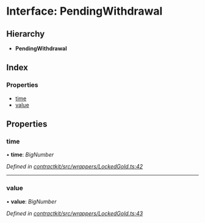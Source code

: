 # Interface: PendingWithdrawal

## Hierarchy

* **PendingWithdrawal**

## Index

### Properties

* [time](_wrappers_lockedgold_.pendingwithdrawal.md#time)
* [value](_wrappers_lockedgold_.pendingwithdrawal.md#value)

## Properties

###  time

• **time**: *BigNumber*

*Defined in [contractkit/src/wrappers/LockedGold.ts:42](https://github.com/celo-org/celo-monorepo/blob/master/packages/contractkit/src/wrappers/LockedGold.ts#L42)*

___

###  value

• **value**: *BigNumber*

*Defined in [contractkit/src/wrappers/LockedGold.ts:43](https://github.com/celo-org/celo-monorepo/blob/master/packages/contractkit/src/wrappers/LockedGold.ts#L43)*
